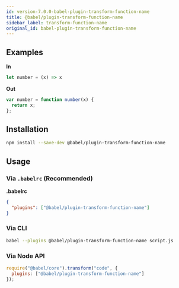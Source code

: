 ```yaml
---
id: version-7.0.0-babel-plugin-transform-function-name
title: @babel/plugin-transform-function-name
sidebar_label: transform-function-name
original_id: babel-plugin-transform-function-name
---
```


## Examples

**In**

```javascript
let number = (x) => x
```

**Out**

```javascript
var number = function number(x) {
  return x;
};
```

## Installation

```sh
npm install --save-dev @babel/plugin-transform-function-name
```

## Usage

### Via `.babelrc` (Recommended)

**.babelrc**

```json
{
  "plugins": ["@babel/plugin-transform-function-name"]
}
```

### Via CLI

```sh
babel --plugins @babel/plugin-transform-function-name script.js
```

### Via Node API

```javascript
require("@babel/core").transform("code", {
  plugins: ["@babel/plugin-transform-function-name"]
});
```

